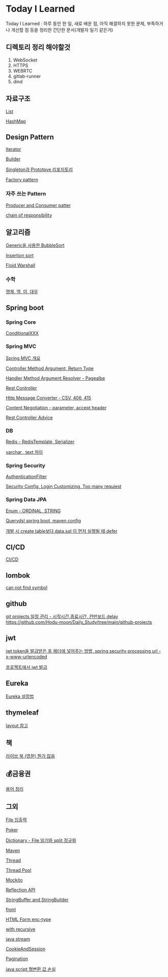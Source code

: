 # Today I Learned


Today I Learned : 하루 동안 한 일, 새로 배운 점, 아직 해결하지 못한 문제, 부족하거나 개선할 점 등을 정리한 간단한 문서(개발자 일기 같은거)


## 디렉토리 정리 해야할것
1. WebSocket
2. HTTPS
3. WEBRTC
4. gitlab-runner
5. dind

   



## 자료구조
[List](https://github.com/Hodu-moon/Daily_Study/tree/main/List)

[HashMap](https://github.com/Hodu-moon/Daily_Study/tree/main/MyHashMap)




## Design Pattern

[Iterator](https://github.com/Hodu-moon/Daily_Study/tree/main/iterator)

[Builder](https://github.com/Hodu-moon/Daily_Study/tree/main/builder)

[Singleton과 Prototpye 리포지토리](https://github.com/Hodu-moon/Daily_Study/tree/main/repository)

[Factory pattern](https://github.com/Hodu-moon/Daily_Study/tree/main/factory_pattern)

### 자주 쓰는 Pattern

[Producer and Consumer patter](https://github.com/Hodu-moon/Daily_Study/tree/main/producerAndConsumer)

[chain of responsibility](https://github.com/Hodu-moon/Daily_Study/tree/main/chain-of-responsibility)



## 알고리즘

[Generic을 사용한 BubbleSort](https://github.com/Hodu-moon/Daily_Study/tree/main/BubbleSort)

[Insertion sort](https://github.com/Hodu-moon/Daily_Study/tree/main/insertionSort)

[Floid Warshall](https://github.com/Hodu-moon/Daily_Study/tree/main/Floyd%E2%80%93Warshall)


### 수학 
[명제, 역, 이, 대우](https://github.com/Hodu-moon/TIL/tree/main/LogicAndProof)


## Spring boot

### Spring Core

[ConditionalXXX](https://github.com/Hodu-moon/Daily_Study/tree/main/ConditionalOnXXX)

### Spring MVC


[Spring MVC 개요](https://github.com/Hodu-moon/Daily_Study/tree/main/spring-mvc)

[Controller Method Argument, Return Type](https://github.com/Hodu-moon/Daily_Study/tree/main/ControllerMethod)

[Handler Method Argument Resolver - Pagealbe](https://github.com/Hodu-moon/Daily_Study/tree/main/method_argument_resolver)

[Rest Controller](https://github.com/Hodu-moon/Daily_Study/tree/main/RestController)

[Http Message Converter - CSV, 406, 415](https://github.com/Hodu-moon/Daily_Study/tree/main/message-converter)

[Content Negotiation - parameter, accept header](https://github.com/Hodu-moon/Daily_Study/tree/main/content-negotiation)

[Rest Controller Advice](https://github.com/Hodu-moon/Daily_Study/tree/main/restcontroller-advice)

### DB

[Redis - RedisTemplate, Serializer](https://github.com/Hodu-moon/Daily_Study/tree/main/redis)

[varchar , text 차이 ](https://github.com/Hodu-moon/Daily_Study/tree/main/varchar_text)


### Spring Security
[AuthenticationFilter](https://github.com/Hodu-moon/Daily_Study/blob/main/AuthenticationFilter/README.md)

[Security Config, Login Customizing, Too many requiest](https://github.com/Hodu-moon/Daily_Study/tree/main/spring-security-config)


### Spring Data JPA

[Enum - ORDINAL, STRING](https://github.com/Hodu-moon/Daily_Study/tree/main/jpa-enum)

[Querydsl spring boot, maven config](https://github.com/Hodu-moon/Daily_Study/tree/main/query_dsl_config)

[개발 시 create table보다 data.sql 이 먼저 실행될 때 defer](https://github.com/Hodu-moon/Daily_Study/tree/main/defer-datasource)

## CI/CD
[CI/CD ](https://github.com/Hodu-moon/Daily_Study/tree/main/CI_CD)

## lombok

[can not find symbol](https://github.com/Hodu-moon/Daily_Study/tree/main/lombok/can-not-find-symbol)

## github 

[git projects 일정 관리 - 시작시간,종료시간, 칸반보드 delay  ]()https://github.com/Hodu-moon/Daily_Study/tree/main/github-projects

## jwt

[jwt token을 발급받은 후 헤더에 넣어주는 방법, spring security processing url - x-www-urlencoded ](https://github.com/Hodu-moon/Daily_Study/tree/main/jwt-spring-security-fetch)

[프로젝트에서 jwt 발급](https://github.com/Hodu-moon/Daily_Study/tree/main/jwt)

## Eureka

[Eureka 설정법 ](https://github.com/Hodu-moon/Daily_Study/tree/main/eureka-config)

## thymeleaf

[layout 참고 ](https://github.com/ultraq/thymeleaf-layout-dialect)


## 책

[라이브 북 (영문) 뭔가 많음](https://livebook.manning.com/)


## 💰금융권

[용어 정리](https://github.com/Hodu-moon/TIL/blob/main/financial/README.md)


## 그외
[File 입출력](https://github.com/Hodu-moon/Daily_Study/tree/main/File)

[Poker](https://github.com/Hodu-moon/Daily_Study/tree/main/poker)

[Dictionary - File 읽기와 split 정규화 ](https://github.com/Hodu-moon/Daily_Study/tree/main/Dictionary)


[Maven](https://github.com/Hodu-moon/Daily_Study/tree/main/Maven)

[Thread](https://github.com/Hodu-moon/Daily_Study/tree/main/Thread)

[Thread Pool](https://github.com/Hodu-moon/Daily_Study/tree/main/threadpool)

[Mockito](https://github.com/Hodu-moon/Daily_Study/tree/main/mockito)

[Reflection API](https://github.com/Hodu-moon/Daily_Study/tree/main/reflection)

[StringBuffer and StringBuilder](https://github.com/Hodu-moon/Daily_Study/tree/main/stringbufferAndStringBuilder)


[front](https://github.com/Hodu-moon/Daily_Study/tree/main/front_resume)

[HTML Form enc-type](https://github.com/Hodu-moon/Daily_Study/tree/main/HTMLFormContentType)

[with recursive](https://github.com/Hodu-moon/Daily_Study/tree/main/withRecursive)

[java stream](https://github.com/Hodu-moon/Daily_Study/tree/main/javastream)


[CookieAndSession](https://github.com/Hodu-moon/Daily_Study/tree/main/cookieAndSession)

[Pagination](https://github.com/Hodu-moon/Daily_Study/tree/main/pagination)

[java script 형변환 값 손실](https://github.com/Hodu-moon/Daily_Study/tree/main/javascript_long)

